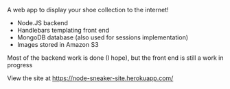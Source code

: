 A web app to display your shoe collection to the internet! 

- Node.JS backend
- Handlebars templating front end
- MongoDB database (also used for sessions implementation)
- Images stored in Amazon S3

Most of the backend work is done (I hope), but the front end is still a work in progress

View the site at https://node-sneaker-site.herokuapp.com/

